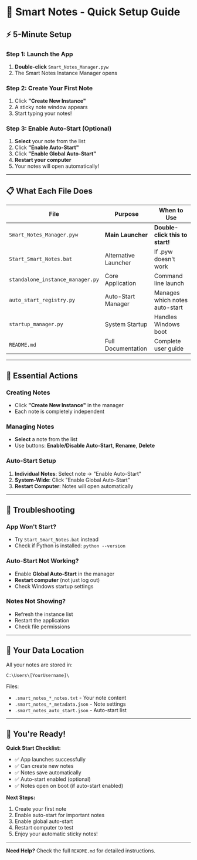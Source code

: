 # 🚀 Smart Notes - Quick Setup Guide

## ⚡ 5-Minute Setup

### **Step 1: Launch the App**
1. **Double-click** `Smart_Notes_Manager.pyw`
2. The Smart Notes Instance Manager opens

### **Step 2: Create Your First Note**
1. Click **"Create New Instance"**
2. A sticky note window appears
3. Start typing your notes!

### **Step 3: Enable Auto-Start (Optional)**
1. **Select** your note from the list
2. Click **"Enable Auto-Start"**
3. Click **"Enable Global Auto-Start"**
4. **Restart your computer**
5. Your notes will open automatically!

---

## 📋 What Each File Does

| File | Purpose | When to Use |
|------|---------|-------------|
| `Smart_Notes_Manager.pyw` | **Main Launcher** | **Double-click this to start!** |
| `Start_Smart_Notes.bat` | Alternative Launcher | If .pyw doesn't work |
| `standalone_instance_manager.py` | Core Application | Command line launch |
| `auto_start_registry.py` | Auto-Start Manager | Manages which notes auto-start |
| `startup_manager.py` | System Startup | Handles Windows boot |
| `README.md` | Full Documentation | Complete user guide |

---

## 🎯 Essential Actions

### **Creating Notes**
- Click **"Create New Instance"** in the manager
- Each note is completely independent

### **Managing Notes**
- **Select** a note from the list
- Use buttons: **Enable/Disable Auto-Start**, **Rename**, **Delete**

### **Auto-Start Setup**
1. **Individual Notes**: Select note → "Enable Auto-Start"
2. **System-Wide**: Click "Enable Global Auto-Start"
3. **Restart Computer**: Notes will open automatically

---

## 🔧 Troubleshooting

### **App Won't Start?**
- Try `Start_Smart_Notes.bat` instead
- Check if Python is installed: `python --version`

### **Auto-Start Not Working?**
- Enable **Global Auto-Start** in the manager
- **Restart computer** (not just log out)
- Check Windows startup settings

### **Notes Not Showing?**
- Refresh the instance list
- Restart the application
- Check file permissions

---

## 📁 Your Data Location

All your notes are stored in:
```
C:\Users\[YourUsername]\
```

Files:
- `.smart_notes_*_notes.txt` - Your note content
- `.smart_notes_*_metadata.json` - Note settings
- `.smart_notes_auto_start.json` - Auto-start list

---

## 🎉 You're Ready!

**Quick Start Checklist:**
- ✅ App launches successfully
- ✅ Can create new notes
- ✅ Notes save automatically
- ✅ Auto-start enabled (optional)
- ✅ Notes open on boot (if auto-start enabled)

**Next Steps:**
1. Create your first note
2. Enable auto-start for important notes
3. Enable global auto-start
4. Restart computer to test
5. Enjoy your automatic sticky notes!

---

**Need Help?** Check the full `README.md` for detailed instructions. 